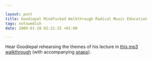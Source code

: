 ```yaml
--- 

layout: post
title: Goodiepal Mindfucked Walkthrough Radical Music Education 
tags: notswedish
date: 2009-01-28 02:21:15 +01:00 

---
```


Hear Goodiepal rehearsing the themes of his lecture in [this mp3 walkthrough](http://i3hypermedia.com/audio/Alku69_MAVEE_Walkthrough.mp3) (with accompanying [snaps](http://www.flickr.com/photos/32556543@N05/sets/72157609437204597/)). 